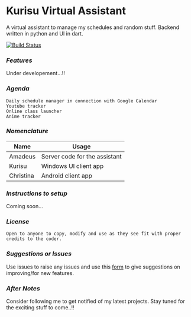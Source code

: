 # Kurisu Virtual Assistant
A virtual assistant to manage my schedules and random stuff. Backend written in python and UI in dart.

[![Build Status](https://travis-ci.org/joemccann/dillinger.svg?branch=master)](https://travis-ci.org/joemccann/dillinger)

### _Features_
Under developement...!!



### _Agenda_ 

```
Daily schedule manager in connection with Google Calendar
Youtube tracker
Online class launcher
Anime tracker
```

### _Nomenclature_

| Name | Usage |
| ------ | ------ |
| Amadeus | Server code for the assistant |
| Kurisu | Windows UI client app |
| Christina | Android client app |

### _Instructions to setup_
Coming soon...

### _License_

```
Open to anyone to copy, modify and use as they see fit with proper credits to the coder.
```

### _Suggestions or Issues_

Use issues to raise any issues and use this [form](https://forms.gle/W6igzbXRw9yV7onc6 "Google Form") to give suggestions on improving/for new features.

### _After Notes_

Consider following me to get notified of my latest projects. Stay tuned for the exciting stuff to come..!!

